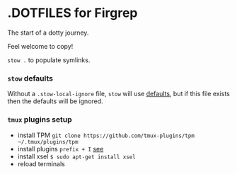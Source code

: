 # .DOTFILES for Firgrep

The start of a dotty journey.

Feel welcome to copy!

`stow .` to populate symlinks.

### `stow` defaults

Without a `.stow-local-ignore` file, `stow` will use [defaults](https://www.gnu.org/software/stow/manual/stow.html#Ignore-Lists), but if this file exists then the defaults will be ignored.

### `tmux` plugins setup

- install TPM `git clone https://github.com/tmux-plugins/tpm ~/.tmux/plugins/tpm`
- install plugins `prefix + I` [see](https://github.com/tmux-plugins/tpm?tab=readme-ov-file#installing-plugins)
- install xsel `$ sudo apt-get install xsel` 
- reload terminals 